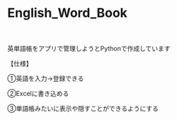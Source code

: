 # English_Word_Book
　　　　

英単語帳をアプリで管理しようとPythonで作成しています


【仕様】

①英語を入力→登録できる　　　　

②Excelに書き込める　　　　

③単語帳みたいに表示や隠すことができるようにする　　　
